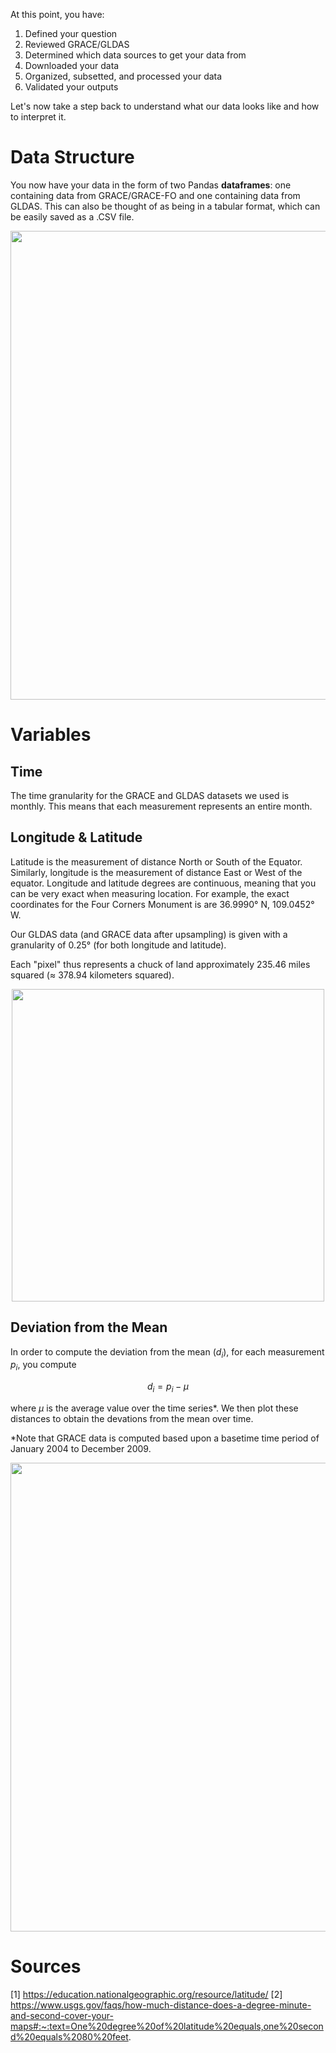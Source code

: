 At this point, you have:
1. Defined your question
2. Reviewed GRACE/GLDAS 
3. Determined which data sources to get your data from
4. Downloaded your data
5. Organized, subsetted, and processed your data
6. Validated your outputs

Let's now take a step back to understand what our data looks like and how to interpret it.

# Data Structure
You now have your data in the form of two Pandas **dataframes**: one containing data from GRACE/GRACE-FO and one containing data from GLDAS. This can also be thought of as being in a tabular format, which can be easily saved as a .CSV file. 

<p align="center">
    <img src="code/gracegldas_df.png" width="750" /> 
</p>

# Variables

## Time
The time granularity for the GRACE and GLDAS datasets we used is monthly. This means that each measurement represents an entire month. 

## Longitude & Latitude
Latitude is the measurement of distance North or South of the Equator. Similarly, longitude is the measurement of distance East or West of the equator. Longitude and latitude degrees are continuous, meaning that you can be very exact when measuring location. For example, the exact coordinates for the Four Corners Monument is are 36.9990° N, 109.0452° W. 

Our GLDAS data (and GRACE data after upsampling) is given with a granularity of 0.25° (for both longitude and latitude). 

Each "pixel" thus represents a chuck of land approximately 235.46 miles squared ($\approx$ 378.94 kilometers squared).
<p align="center">
    <img src="code/lon-lat.png" width="500" />
</p>

## Deviation from the Mean



In order to compute the deviation from the mean ($d_i$), for each measurement $p_i$, you compute

$$d_i = p_i - \mu$$

where $\mu$ is the average value over the time series*. We then plot these distances to obtain the devations from the mean over time.

*Note that GRACE data is computed based upon a basetime time period of January 2004 to December 2009. 

<p align="center">
    <img src="code/plots.png" width="750" />
</p>

# Sources 
[1] https://education.nationalgeographic.org/resource/latitude/
[2] https://www.usgs.gov/faqs/how-much-distance-does-a-degree-minute-and-second-cover-your-maps#:~:text=One%20degree%20of%20latitude%20equals,one%20second%20equals%2080%20feet.